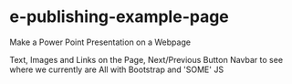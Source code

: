 e-publishing-example-page
=========================

Make a Power Point Presentation on a Webpage

Text, Images and Links on the Page, Next/Previous Button 
Navbar to see where we currently are
All with Bootstrap and 'SOME' JS